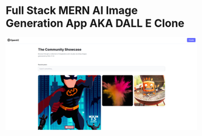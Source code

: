 # Full Stack MERN AI Image Generation App AKA DALL E Clone
![Image Generation App](ai-image-generation.png)